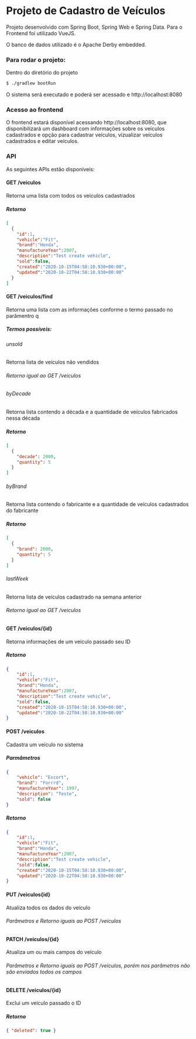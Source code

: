 # Projeto de Cadastro de Veículos
Projeto desenvolvido com Spring Boot, Spring Web e Spring Data.
Para o Frontend foi utilizado VueJS.

O banco de dados utilizado é o Apache Derby embedded.

### Para rodar o projeto:

Dentro do diretório do projeto
```bash
$ ./gradlew bootRun
```
O sistema será executado e poderá ser acessado e http://localhost:8080

### Acesso ao frontend

O frontend estará disponível acessando http://localhost:8080, que disponibilizará um dashboard com informações sobre os veículos cadastrados e opção para cadastrar veículos, vizualizar veículos cadastrados e editar veículos.

### API

As seguintes APIs estão disponíveis:

#### GET /veiculos
Retorna uma lista com todos os veículos cadastrados

##### Retorno
```json
[
  {
    "id":1,
    "vehicle":"Fit",
    "brand":"Honda",
    "manufactureYear":2007,
    "description":"Test create vehicle",
    "sold":false,
    "created":"2020-10-15T04:58:10.930+00:00",
    "updated":"2020-10-22T04:58:10.930+00:00"
  }
]
```
#### GET /veiculos/find
Retorna uma lista com as informações conforme o termo passado no parâmentro q

##### Termos possíveis:
###### unsold
Retorna lista de veículos não vendidos
###### Retorno igual ao GET /veiculos

###### byDecade
Retorna lista contendo a década e a quantidade de veículos fabricados nessa década
##### Retorno
```json
[
  {
    "decade": 2000,
    "quantity": 5
  }
]
```

###### byBrand
Retorna lista contendo o fabricante e a quantidade de veículos cadastrados do fabricante
##### Retorno
```json
[
  {
    "brand": 2000,
    "quantity": 5
  }
]
```

###### lastWeek
Retorna lista de veículos cadastrado na semana anterior
###### Retorno igual ao GET /veiculos

#### GET /veiculos/{id}
Retorna informações de um veículo passado seu ID
##### Retorno
```json
{
    "id":1,
    "vehicle":"Fit",
    "brand":"Honda",
    "manufactureYear":2007,
    "description":"Test create vehicle",
    "sold":false,
    "created":"2020-10-15T04:58:10.930+00:00",
    "updated":"2020-10-22T04:58:10.930+00:00"
}
```

#### POST /veiculos
Cadastra um veículo no sistema
##### Parmâmetros
```json
{
    "vehicle": "Escort",
    "brand": "Forrrd",
    "manufactureYear": 1997,
    "description": "Teste",
    "sold": false
}
```
##### Retorno
```json
{
    "id":1,
    "vehicle":"Fit",
    "brand":"Honda",
    "manufactureYear":2007,
    "description":"Test create vehicle",
    "sold":false,
    "created":"2020-10-15T04:58:10.930+00:00",
    "updated":"2020-10-22T04:58:10.930+00:00"
}
```

#### PUT /veiculos{id}
Atualiza todos os dados do veículo

###### Parâmetros e Retorno iguais ao POST /veiculos

#### PATCH /veiculos/{id}
Atualiza um ou mais campos do veículo

###### Parâmetros e Retorno iguais ao POST /veiculos, porém nos parâmetros não são enviados todos os campos

#### DELETE /veiculos/{id}
Exclui um veículo passado o ID
##### Retorno
```json
{ "deleted": true }